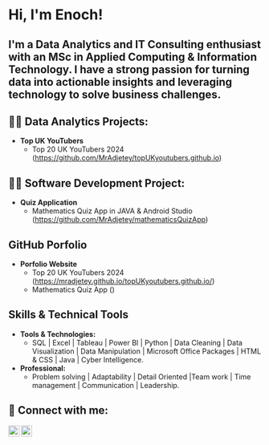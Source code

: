 <h1>Hi, I'm Enoch! </h1> <h2>I'm a Data Analytics and IT Consulting enthusiast with an MSc in Applied Computing & Information Technology. I have a strong passion for turning data into actionable insights and leveraging technology to solve business challenges.</h2>

<h2>👨‍💻 Data Analytics Projects:</h2>

- <b>Top UK YouTubers</b>
  - Top 20 UK YouTubers 2024 (https://github.com/MrAdjetey/topUKyoutubers.github.io)

 
<h2>👨‍💻 Software Development Project:</h2>

- <b>Quiz Application</b>
  - Mathematics Quiz App in JAVA & Android Studio (https://github.com/MrAdjetey/mathematicsQuizApp)

<h2>GitHub Porfolio</h2>

- <b>Porfolio Website</b>
  - Top 20 UK YouTubers 2024 (https://mradjetey.github.io/topUKyoutubers.github.io/)
  - Mathematics Quiz App ()

<h2>Skills & Technical Tools</h2>

- <b>Tools & Technologies:</b>
  - SQL | Excel | Tableau | Power BI | Python | Data Cleaning | Data Visualization | Data Manipulation | Microsoft Office Packages | HTML & CSS | Java | Cyber Intelligence.
- <b>Professional:</b>
  - Problem solving | Adaptability | Detail Oriented |Team work | Time management | Communication | Leadership.
  
<h2> 🤳 Connect with me:</h2>

[<img align="left" alt="Enoch | LinkedIn" width="22px" src="https://cdn.jsdelivr.net/npm/simple-icons@v3/icons/linkedin.svg" />][linkedin]
[<img align="left" alt="Enoch | Instagram" width="22px" src="https://cdn.jsdelivr.net/npm/simple-icons@v3/icons/instagram.svg" />][instagram]

[instagram]: https://www.instagram.com/henock_ad/
[linkedin]: https://www.linkedin.com/in/mradjetey00/
